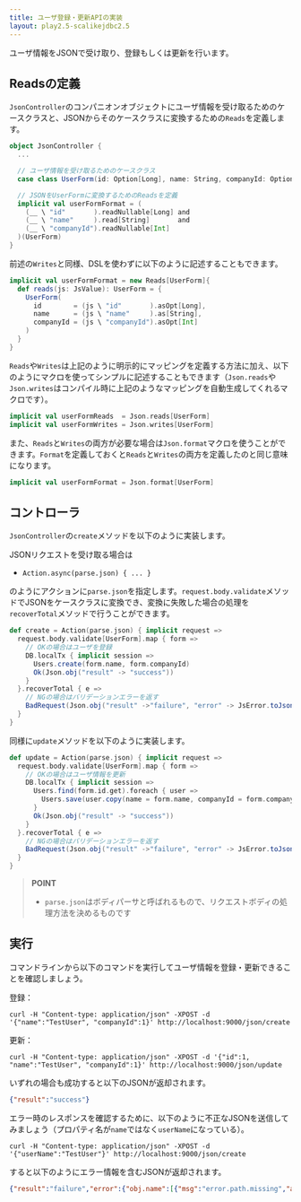 ```yaml
---
title: ユーザ登録・更新APIの実装
layout: play2.5-scalikejdbc2.5
---
```


ユーザ情報をJSONで受け取り、登録もしくは更新を行います。

## Readsの定義

`JsonController`のコンパニオンオブジェクトにユーザ情報を受け取るためのケースクラスと、JSONからそのケースクラスに変換するための`Reads`を定義します。

```scala
object JsonController {
  ...

  // ユーザ情報を受け取るためのケースクラス
  case class UserForm(id: Option[Long], name: String, companyId: Option[Int])

  // JSONをUserFormに変換するためのReadsを定義
  implicit val userFormFormat = (
    (__ \ "id"       ).readNullable[Long] and
    (__ \ "name"     ).read[String]       and
    (__ \ "companyId").readNullable[Int]
  )(UserForm)
}
```

前述の`Writes`と同様、DSLを使わずに以下のように記述することもできます。

```scala
implicit val userFormFormat = new Reads[UserForm]{
  def reads(js: JsValue): UserForm = {
    UserForm(
      id        = (js \ "id"       ).asOpt[Long],
      name      = (js \ "name"     ).as[String],
      companyId = (js \ "companyId").asOpt[Int]
    )
  }
}
```

`Reads`や`Writes`は上記のように明示的にマッピングを定義する方法に加え、以下のようにマクロを使ってシンプルに記述することもできます（`Json.reads`や`Json.writes`はコンパイル時に上記のようなマッピングを自動生成してくれるマクロです）。

```scala
implicit val userFormReads  = Json.reads[UserForm]
implicit val userFormWrites = Json.writes[UserForm]
```

また、`Reads`と`Writes`の両方が必要な場合は`Json.format`マクロを使うことができます。`Format`を定義しておくと`Reads`と`Writes`の両方を定義したのと同じ意味になります。

```scala
implicit val userFormFormat = Json.format[UserForm]
```

## コントローラ

`JsonController`の`create`メソッドを以下のように実装します。

JSONリクエストを受け取る場合は

* `Action.async(parse.json) { ... }`

のようにアクションに`parse.json`を指定します。`request.body.validate`メソッドでJSONをケースクラスに変換でき、変換に失敗した場合の処理を`recoverTotal`メソッドで行うことができます。

```scala
def create = Action(parse.json) { implicit request =>
  request.body.validate[UserForm].map { form =>
    // OKの場合はユーザを登録
    DB.localTx { implicit session =>
      Users.create(form.name, form.companyId)
      Ok(Json.obj("result" -> "success"))
    }
  }.recoverTotal { e =>
    // NGの場合はバリデーションエラーを返す
    BadRequest(Json.obj("result" ->"failure", "error" -> JsError.toJson(e)))
  }
}
```

同様に`update`メソッドを以下のように実装します。

```scala
def update = Action(parse.json) { implicit request =>
  request.body.validate[UserForm].map { form =>
    // OKの場合はユーザ情報を更新
    DB.localTx { implicit session =>
      Users.find(form.id.get).foreach { user =>
        Users.save(user.copy(name = form.name, companyId = form.companyId))
      }
      Ok(Json.obj("result" -> "success"))
    }
  }.recoverTotal { e =>
    // NGの場合はバリデーションエラーを返す
    BadRequest(Json.obj("result" ->"failure", "error" -> JsError.toJson(e)))
  }
}
```

> **POINT**
>
> * `parse.json`はボディパーサと呼ばれるもので、リクエストボディの処理方法を決めるものです

## 実行

コマンドラインから以下のコマンドを実行してユーザ情報を登録・更新できることを確認しましょう。

登録：
```
curl -H "Content-type: application/json" -XPOST -d '{"name":"TestUser", "companyId":1}' http://localhost:9000/json/create
```

更新：
```
curl -H "Content-type: application/json" -XPOST -d '{"id":1, "name":"TestUser", "companyId":1}' http://localhost:9000/json/update
```

いずれの場合も成功すると以下のJSONが返却されます。

```json
{"result":"success"}
```

エラー時のレスポンスを確認するために、以下のように不正なJSONを送信してみましょう（プロパティ名が`name`ではなく`userName`になっている）。

```
curl -H "Content-type: application/json" -XPOST -d '{"userName":"TestUser"}' http://localhost:9000/json/create
```

すると以下のようにエラー情報を含むJSONが返却されます。

```json
{"result":"failure","error":{"obj.name":[{"msg":"error.path.missing","args":[]}]}}
```
